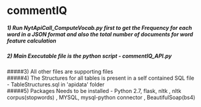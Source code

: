 commentIQ
=========
##### 1) Run NytApiCall_ComputeVocab.py first to get the Frequency for each word in a JSON format and also the total number of documents for word feature calculation        
##### 2) Main Executable file is the python script - commentIQ_API.py                                             
#####3) All other files are supporting files                                      
#####4) The Structures for all tables is present in a self contained SQL file - TableStructures.sql in 'apidata' folder                             
#####5) Packages Needs to be installed - Python 2.7, flask, nltk , nltk corpus(stopwords) , MYSQL, mysql-python connector , BeautifulSoap(bs4)                     

